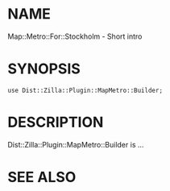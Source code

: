 # NAME

Map::Metro::For::Stockholm - Short intro

# SYNOPSIS

    use Dist::Zilla::Plugin::MapMetro::Builder;

# DESCRIPTION

Dist::Zilla::Plugin::MapMetro::Builder is ...

# SEE ALSO
